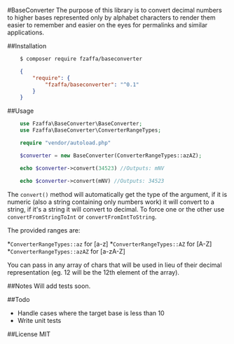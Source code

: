 #BaseConverter
The purpose of this library is to convert decimal numbers to higher bases represented only by alphabet characters to render them easier to remember and easier on the eyes for permalinks and similar applications.

##Installation
```bash
    $ composer require fzaffa/baseconverter
```

```json
    {
        "require": {
            "fzaffa/baseconverter": "^0.1"
        }
    }
```

##Usage

```php
    use Fzaffa\BaseConverter\BaseConverter;
    use Fzaffa\BaseConverter\ConverterRangeTypes;

    require "vendor/autoload.php"

    $converter = new BaseConverter(ConverterRangeTypes::azAZ);

    echo $converter->convert(34523) //Outputs: mNV

    echo $converter->convert(mNV) //Outputs: 34523
```

The `convert()` method will automatically get the type of the argument, if it is numeric (also a string containing only numbers work) it will convert to a string, if it's a string it will convert to decimal. To force one or the other use `convertFromStringToInt` or `convertFromIntToString`.

The provided ranges are:

*`ConverterRangeTypes::az` for [a-z]
*`ConverterRangeTypes::AZ` for [A-Z]
*`ConverterRangeTypes::azAZ` for [a-zA-Z]

You can pass in any array of chars that will be used in lieu of their decimal representation (eg. 12 will be the 12th element of the array).

##Notes
Will add tests soon.

##Todo

* Handle cases where the target base is less than 10
* Write unit tests

##License
MIT